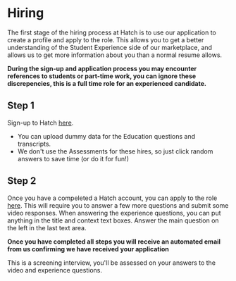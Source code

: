 # Hiring
The first stage of the hiring process at Hatch is to use our application to create a profile and apply to the role.
This allows you to get a better understanding of the Student Experience side of our marketplace, and allows us to get more information about you than a normal resume allows.

__During the sign-up and application process you may encounter references to students or part-time work, you can ignore these discrepencies, this is a full time role for an experienced candidate.__

## Step 1
Sign-up to Hatch [here](https://www.hatch.team/student/signup). 
 - You can upload dummy data for the Education questions and transcripts.
 - We don't use the Assessments for these hires, so just click random answers to save time (or do it for fun!)

## Step 2
Once you have a compeleted a Hatch account, you can apply to the role [here](https://www.hatch.team/role/186).
This will require you to answer a few more questions and submit some video responses.
When answering the experience questions, you can put anything in the title and context text boxes. Answer the main question on the left in the last text area.

**Once you have completed all steps you will receive an automated email from us confirming we have received your application**

This is a screening interview, you'll be assessed on your answers to the video and experience questions.
